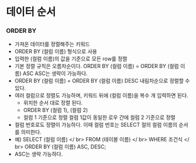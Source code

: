 # 데이터 순서
### ORDER BY
- 가져온 데이터를 정렬해주는 키워드
- ORDER BY (컬럼 이름) 형식으로 사용
- 입력한 (컬럼 이름)의 값을 기준으로 모든 row를 정렬
- 기본 정렬 규칙은 오름차순이다. ORDER BY (컬럼 이름) = ORDER BY (컬럼 이름) ASC ASC는 생략이 가능하다.
- ORDER BY (컬럼 이름) = ORDER BY (컬럼 이름) DESC 내림차순으로 정렬할 수 있다.
- 여러 컬럼으로 정렬도 가능하며, 키워드 뒤에 (컬럼 이름)을 복수 개 입력하면 된다.
  - 위치한 순서 대로 정렬 된다.
  - ORDER BY (컬럼 1), (컬럼 2)
  - 컬럼 1 기준으로 정렬 컬럼 1값이 동일한 로우 간에 컬럼 2 기준으로 정렬
- 컬럼 번호로도 정렬이 가능하다. 이때 컬럼 번호는 SELECT 절의 컬럼 이름의 순서를 의미한다. 
- 예) SELECT (컬럼 이름) </ br>
      FROM (테이블 이름) </ br>
      WHERE 조건식 </ br>
      ORDER BY (컬럼 이름) ASC, DESC; 
 - ASC는 생략 가능하다.
